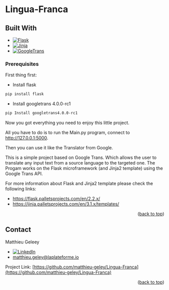 # Lingua-Franca

## Built With

* [![Flask][Flask.io]][Flask-url]
* [![Jinja][Jinja.io]][Jinja-url]
* [![GoogleTrans][GoogleTrans.io]][GoogleTrans-url]

### Prerequisites

First thing first:
* Install flask
``` sh
pip install flask
```

* Install googletrans 4.0.0-rc1

```sh
pip Install googletrans4.0.0-rc1
```

Now you got everything you need to enjoy this little project.

All you have to do is to run the Main.py program, connect to http://127.0.0.1:5000.

Then you can use it like the Translator from Google.


This is a simple project based on Google Trans. Which allows the user to translate any input text from a source language to the targeted one.
The Progam works on the Flask microframework (and Jinja2 template) using the Google Trans API.

For more information about Flask and Jinja2 template please check the following links:
* https://flask.palletsprojects.com/en/2.2.x/
* https://jinja.palletsprojects.com/en/3.1.x/templates/
<p align="right">(<a href="#readme-top">back to top</a>)</p>

## Contact

Matthieu Geleey
* [![LinkedIn][linkedin-shield]][linkedin-url] 
*  matthieu.geley@laplateforme.io

Project Link: [https://github.com/matthieu-geley/Lingua-Franca](https://github.com/matthieu-geley/Lingua-Franca)

<p align="right">(<a href="#readme-top">back to top</a>)</p>

<!-- MARKDOWN LINKS & IMAGES -->
<!-- https://www.markdownguide.org/basic-syntax/#reference-style-links -->

[linkedin-shield]: https://img.shields.io/badge/-LinkedIn-black.svg?style=for-the-badge&logo=linkedin&colorB=555
[linkedin-url]: https://www.linkedin.com/in/matthieu-geley-a0a674270/
[Flask.io]: https://img.shields.io/badge/Flask-DD0031?style=for-the-badge&logo=flask&logoColor=white
[Flask-url]: https://flask.palletsprojects.com/en/2.2.x/
[Jinja.io]: https://img.shields.io/badge/Jinja-000000?style=for-the-badge&logo=jinja&logoColor=FF3E00
[Jinja-url]: https://jinja.palletsprojects.com/en/3.1.x/templates/
[GoogleTrans.io]: https://img.shields.io/badge/google_translate-0769AD?style=for-the-badge&logo=google-translate&logoColor=white
[GoogleTrans-url]: https://pypi.org/project/googletrans/
